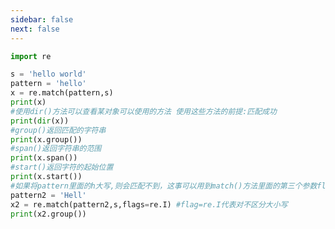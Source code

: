 ```yaml
---
sidebar: false
next: false
---
```

<BlogInfo/>






```python
import re

s = 'hello world'
pattern = 'hello'
x = re.match(pattern,s)
print(x)
#使用dir()方法可以查看某对象可以使用的方法 使用这些方法的前提:匹配成功
print(dir(x))
#group()返回匹配的字符串
print(x.group())
#span()返回字符串的范围
print(x.span())
#start()返回字符的起始位置
print(x.start())
#如果将pattern里面的h大写,则会匹配不到，这事可以用到match()方法里面的第三个参数flag
pattern2 = 'Hell'
x2 = re.match(pattern2,s,flags=re.I) #flag=re.I代表对不区分大小写
print(x2.group())
```






<ActionBox />
        
<style>#top-box {margin-top:0.5rem!important;}</style>